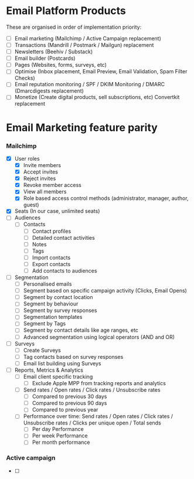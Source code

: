 # Email Platform Products

These are organised in order of implementation priority:

- [ ] Email marketing (Mailchimp / Active Campaign replacement)
- [ ] Transactions (Mandrill / Postmark / Mailgun) replacement
- [ ] Newsletters (Beehiv / Substack)
- [ ] Email builder (Postcards)
- [ ] Pages (Websites, forms, surveys, etc)
- [ ] Optimise (Inbox placement, Email Preview, Email Validation, Spam Filter Checks)
- [ ] Email reputation monitoring / SPF / DKIM Monitoring / DMARC (Dmarcdigests replacement)
- [ ] Monetize (Create digital products, sell subscriptions, etc) Convertkit replacement

# Email Marketing feature parity

### Mailchimp

- [x] User roles
  - [x] Invite members
  - [x] Accept invites
  - [x] Reject invites
  - [x] Revoke member access
  - [x] View all members
  - [x] Role based access control methods (administrator, manager, author, guest)
- [x] Seats (In our case, unlimited seats)
- [ ] Audiences
  - [ ] Contacts
    - [ ] Contact profiles
    - [ ] Detailed contact activities
    - [ ] Notes
    - [ ] Tags
    - [ ] Import contacts
    - [ ] Export contacts
    - [ ] Add contacts to audiences
- [ ] Segmentation
  - [ ] Personalised emails
  - [ ] Segment based on specific campaign activity (Clicks, Email Opens)
  - [ ] Segment by contact location
  - [ ] Segment by behaviour
  - [ ] Segment by survey responses
  - [ ] Segmentation templates
  - [ ] Segment by Tags
  - [ ] Segment by contact details like age ranges, etc
  - [ ] Advanced segmentation using logical operators (AND and OR)
- [ ] Surveys
  - [ ] Create Surveys
  - [ ] Tag contacts based on survey responses
  - [ ] Email list building using Surveys
- [ ] Reports, Metrics & Analytics
  - [ ] Email client specific tracking
    - [ ] Exclude Apple MPP from tracking reports and analytics
  - [ ] Send rates / Open rates / Click rates / Unsubscribe rates
    - [ ] Compared to previous 30 days
    - [ ] Compared to previous 90 days
    - [ ] Compared to previous year
  - [ ] Performance over time: Send rates / Open rates / Click rates / Unsubscribe rates / Clicks per unique open / Total sends
    - [ ] Per day Performance
    - [ ] Per week Performance
    - [ ] Per month performance

### Active campaign

- [ ]
